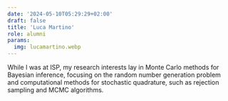 ```yaml
---
date: '2024-05-10T05:29:29+02:00'
draft: false
title: 'Luca Martino'
role: alumni
params:
  img: lucamartino.webp
---
```


While I was at ISP, my research interests lay in Monte Carlo methods for Bayesian inference, focusing on the random number generation problem and computational methods for stochastic quadrature, such as rejection sampling and MCMC algorithms.